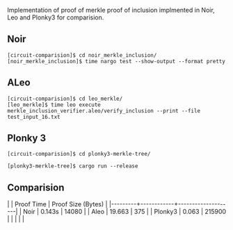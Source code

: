 Implementation of proof of merkle proof of inclusion implmented in Noir, Leo and Plonky3 for comparision.

## Noir

```
[circuit-comparision]$ cd noir_merkle_inclusion/
[noir_merkle_inclusion]$ time nargo test --show-output --format pretty
```

## ALeo
```
[circuit-comparision]$ cd leo_merkle/
[leo_merkle]$ time leo execute merkle_inclusion_verifier.aleo/verify_inclusion --print --file test_input_16.txt
```

## Plonky 3
```
[circuit-comparision]$ cd plonky3-merkle-tree/

[plonky3-merkle-tree]$ cargo run --release
```

## Comparision

|         | Proof Time | Proof Size (Bytes) |
|---------+------------+--------------------|
| Noir    |     0.143s |              14080 |
| Aleo    |     19.663 |                375 |
| Plonky3 |      0.063 |             215900 |
|         |            |                    |
